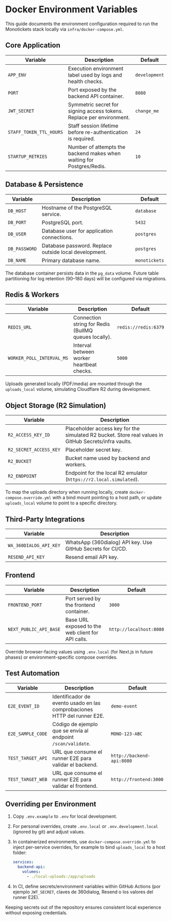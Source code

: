 # Docker Environment Variables

This guide documents the environment configuration required to run the Monotickets stack locally via `infra/docker-compose.yml`.

## Core Application

| Variable | Description | Default |
| --- | --- | --- |
| `APP_ENV` | Execution environment label used by logs and health checks. | `development` |
| `PORT` | Port exposed by the backend API container. | `8080` |
| `JWT_SECRET` | Symmetric secret for signing access tokens. Replace per environment. | `change_me` |
| `STAFF_TOKEN_TTL_HOURS` | Staff session lifetime before re-authentication is required. | `24` |
| `STARTUP_RETRIES` | Number of attempts the backend makes when waiting for Postgres/Redis. | `10` |

## Database & Persistence

| Variable | Description | Default |
| --- | --- | --- |
| `DB_HOST` | Hostname of the PostgreSQL service. | `database` |
| `DB_PORT` | PostgreSQL port. | `5432` |
| `DB_USER` | Database user for application connections. | `postgres` |
| `DB_PASSWORD` | Database password. Replace outside local development. | `postgres` |
| `DB_NAME` | Primary database name. | `monotickets` |

The database container persists data in the `pg_data` volume. Future table partitioning for log retention (90–180 days) will be configured via migrations.

## Redis & Workers

| Variable | Description | Default |
| --- | --- | --- |
| `REDIS_URL` | Connection string for Redis (BullMQ queues locally). | `redis://redis:6379` |
| `WORKER_POLL_INTERVAL_MS` | Interval between worker heartbeat checks. | `5000` |

Uploads generated locally (PDF/media) are mounted through the `uploads_local` volume, simulating Cloudflare R2 during development.

## Object Storage (R2 Simulation)

| Variable | Description |
| --- | --- |
| `R2_ACCESS_KEY_ID` | Placeholder access key for the simulated R2 bucket. Store real values in GitHub Secrets/infra vaults. |
| `R2_SECRET_ACCESS_KEY` | Placeholder secret key. |
| `R2_BUCKET` | Bucket name used by backend and workers. |
| `R2_ENDPOINT` | Endpoint for the local R2 emulator (`https://r2.local.simulated`). |

To map the uploads directory when running locally, create `docker-compose.override.yml` with a bind mount pointing to a host path, or update `uploads_local` volume to point to a specific directory.

## Third-Party Integrations

| Variable | Description |
| --- | --- |
| `WA_360DIALOG_API_KEY` | WhatsApp (360dialog) API key. Use GitHub Secrets for CI/CD. |
| `RESEND_API_KEY` | Resend email API key. |

## Frontend

| Variable | Description | Default |
| --- | --- | --- |
| `FRONTEND_PORT` | Port served by the frontend container. | `3000` |
| `NEXT_PUBLIC_API_BASE` | Base URL exposed to the web client for API calls. | `http://localhost:8080` |

Override browser-facing values using `.env.local` (for Next.js in future phases) or environment-specific compose overrides.

## Test Automation

| Variable | Description | Default |
| --- | --- | --- |
| `E2E_EVENT_ID` | Identificador de evento usado en las comprobaciones HTTP del runner E2E. | `demo-event` |
| `E2E_SAMPLE_CODE` | Código de ejemplo que se envía al endpoint `/scan/validate`. | `MONO-123-ABC` |
| `TEST_TARGET_API` | URL que consume el runner E2E para validar el backend. | `http://backend-api:8080` |
| `TEST_TARGET_WEB` | URL que consume el runner E2E para validar el frontend. | `http://frontend:3000` |

## Overriding per Environment

1. Copy `.env.example` to `.env` for local development.
2. For personal overrides, create `.env.local` or `.env.development.local` (ignored by git) and adjust values.
3. In containerized environments, use `docker-compose.override.yml` to inject per-service overrides, for example to bind `uploads_local` to a host folder:

   ```yaml
   services:
     backend-api:
       volumes:
         - ./local-uploads:/app/uploads
   ```

4. In CI, define secrets/environment variables within GitHub Actions (por ejemplo `JWT_SECRET`, claves de 360dialog, Resend o los valores del runner E2E).

Keeping secrets out of the repository ensures consistent local experience without exposing credentials.
